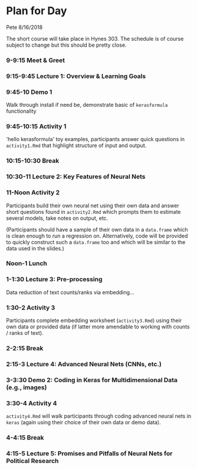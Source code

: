 Plan for Day
================
Pete
8/16/2018

The short course will take place in Hynes 303. The schedule is of course subject to change but this should be pretty close.

### 9-9:15 Meet & Greet

### 9:15-9:45 Lecture 1: Overview & Learning Goals

### 9:45-10 Demo 1

Walk through install if need be, demonstrate basic of `kerasformula` functionality

### 9:45-10:15 Activity 1

'hello kerasformula' toy examples, participants answer quick questions in `activity1.Rmd` that highlight structure of input and output.

### 10:15-10:30 Break

### 10:30-11 Lecture 2: Key Features of Neural Nets

### 11-Noon Activity 2

Participants build their own neural net using their own data and answer short questions found in `activity2.Rmd` which prompts them to estimate several models, take notes on output, etc.

(Participants should have a sample of their own data in a `data.frame` which is clean enough to run a regression on. Alternatively, code will be provided to quickly construct such a `data.frame` too and which will be similar to the data used in the slides.)

### Noon-1 Lunch

### 1-1:30 Lecture 3: Pre-processing

Data reduction of text counts/ranks via embedding...

### 1:30-2 Activity 3

Participants complete embedding worksheet (`activity3.Rmd`) using their own data or provided data (if latter more amendable to working with counts / ranks of text).

### 2-2:15 Break

### 2:15-3 Lecture 4: Advanced Neural Nets (CNNs, etc.)

### 3-3:30 Demo 2: Coding in Keras for Multidimensional Data (e.g., images)

### 3:30-4 Activity 4

`activity4.Rmd` will walk participants through coding advanced neural nets in `keras` (again using their choice of their own data or demo data).

### 4-4:15 Break

### 4:15-5 Lecture 5: Promises and Pitfalls of Neural Nets for Political Research
